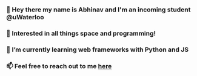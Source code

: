 ### 👋 Hey there my name is Abhinav and I'm an incoming student @uWaterloo
### 🚀 Interested in all things space and programming! 
### 🌱 I’m currently learning web frameworks with Python and JS
### 📫 Feel free to reach out to me [here](mailto:abhinavramesh03@gmail.com)


<!--
**AbhiByte/AbhiByte** is a ✨ _special_ ✨ repository because its `README.md` (this file) appears on your GitHub profile.

Here are some ideas to get you started:

- 🔭 I’m currently working on ...
- 🌱 I’m currently learning ...
- 👯 I’m looking to collaborate on ...
- 🤔 I’m looking for help with ...
- 💬 Ask me about ...
- 📫 How to reach me: ...
- 😄 Pronouns: ...
-  Fun fact: ...
-->
